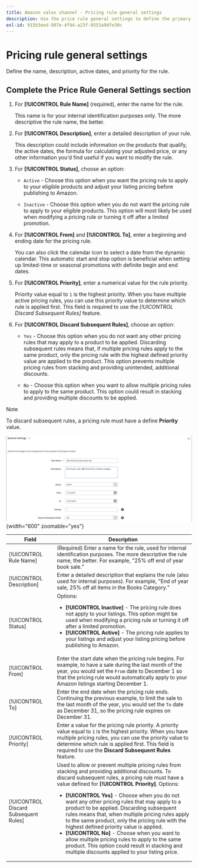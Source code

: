 ```yaml
---
title: Amazon sales channel - Pricing rule general settings
description: Use the price rule general settings to define the primary characteristics of a listing price rule.
exl-id: 915b3eed-997e-4f94-a23f-0553a9dfe30c
---
```

# Pricing rule general settings

Define the name, description, active dates, and priority for the rule.

## Complete the Price Rule General Settings section

1. For **[!UICONTROL Rule Name]** (required), enter the name for the rule.

   This name is for your internal identification purposes only. The more descriptive the rule name, the better.

1. For **[!UICONTROL Description]**, enter a detailed description of your rule.

   This description could include information on the products that qualify, the active dates, the formula for calculating your adjusted price, or any other information you'd find useful if you want to modify the rule.

1. For **[!UICONTROL Status]**, choose an option:

    - `Active` - Choose this option when you want the pricing rule to apply to your eligible products and adjust your listing pricing before publishing to Amazon.

    - `Inactive` - Choose this option when you do not want the pricing rule to apply to your eligible products. This option will most likely be used when modifying a pricing rule or turning it off after a limited promotion.

1. For **[!UICONTROL From]** and **[!UICONTROL To]**, enter a beginning and ending date for the pricing rule.

   You can also click the calendar icon to select a date from the dynamic calendar. This automatic start and stop option is beneficial when setting up limited-time or seasonal promotions with definite begin and end dates.

1. For **[!UICONTROL Priority]**, enter a numerical value for the rule priority.

   Priority value equal to `1` is the highest priority. When you have multiple active pricing rules, you can use this priority value to determine which rule is applied first. This field is required to use the _[!UICONTROL Discard Subsequent Rules]_ feature.

1. For **[!UICONTROL Discard Subsequent Rules]**, choose an option:

    - `Yes` - Choose this option when you do not want any other pricing rules that may apply to a product to be applied. Discarding subsequent rules means that, if multiple pricing rules apply to the same product, only the pricing rule with the highest defined priority value are applied to the product. This option prevents multiple pricing rules from stacking and providing unintended, additional discounts.

    - `No` - Choose this option when you want to allow multiple pricing rules to apply to the same product. This option could result in stacking and providing multiple discounts to be applied.

>[!NOTE]
>
>To discard subsequent rules, a pricing rule must have a define **Priority** value.

![Pricing rule general settings](assets/amazon-pricing-rule-general.png){width="600" zoomable="yes"}

|Field|Description|
|---|---|
|[!UICONTROL Rule Name]|(Required) Enter a name for the rule, used for internal identification purposes. The more descriptive the rule name, the better. For example, "25% off end of year book sale."|
|[!UICONTROL Description]|Enter a detailed description that explains the rule (also used for internal purposes). For example, "End of year sale, 25% off all items in the Books Category."|
|[!UICONTROL Status]|Options:<ul><li>**[!UICONTROL Inactive]** - The pricing rule does not apply to your listings. This option might be used when modifying a pricing rule or turning it off after a limited promotion.</li><li>**[!UICONTROL Active]** - The pricing rule applies to your listings and adjust your listing pricing before publishing to Amazon.</li></ul>|
|[!UICONTROL From]|Enter the start date when the pricing rule begins. For example, to have a sale during the last month of the year, you would set the `From` date to December 1 so that the pricing rule would automatically apply to your Amazon listings starting December 1.|
|[!UICONTROL To]|Enter the end date when the pricing rule ends. Continuing the previous example, to limit the sale to the last month of the year, you would set the `To` date as December 31, so the pricing rule expires on December 31.|
|[!UICONTROL Priority]|Enter a value for the pricing rule priority. A priority value equal to `1` is the highest priority. When you have multiple pricing rules, you can use the priority value to determine which rule is applied first. This field is required to use the **Discard Subsequent Rules** feature.|
|[!UICONTROL Discard Subsequent Rules]|Used to allow or prevent multiple pricing rules from stacking and providing additional discounts. To discard subsequent rules, a pricing rule must have a value defined for **[!UICONTROL Priority]**. Options:<ul><li>**[!UICONTROL Yes]** - Choose when you do not want any other pricing rules that may apply to a product to be applied. Discarding subsequent rules means that, when multiple pricing rules apply to the same product, only the pricing rule with the highest defined priority value is applied.</li><li>**[!UICONTROL No]** - Choose when you want to allow multiple pricing rules to apply to the same product. This option could result in stacking and multiple discounts applied to your listing price.</li></ul>|
